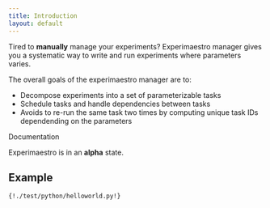 ```yaml
---
title: Introduction
layout: default
---
```


Tired to **manually** manage your experiments? Experimaestro manager
gives you a systematic way to write and run experiments where parameters varies.

The overall goals of the experimaestro manager are to:

* Decompose experiments into a set of parameterizable tasks
* Schedule tasks and handle dependencies between tasks
* Avoids to re-run the same task two times by computing unique task IDs dependending on the parameters

Documentation 

Experimaestro is in an **alpha** state.

## Example

```
{!./test/python/helloworld.py!}
```

